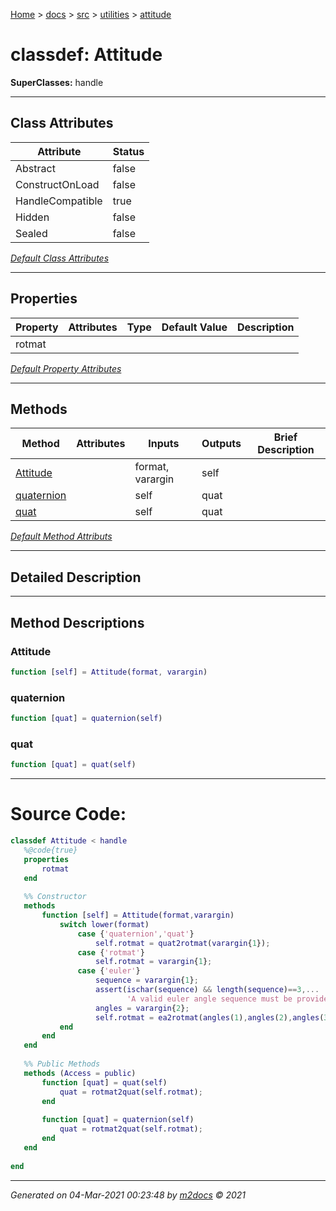 [Home](../../../index.md) > [docs](../../../docs_index.md) > [src](../../src_index.md) > [utilities](../utilities_index.md) > [attitude](attitude_index.md)  


# classdef: Attitude

**SuperClasses:** handle



 ***

## Class Attributes

| Attribute         | Status   | 
| ----------------- | -------- | 
| Abstract | false | 
| ConstructOnLoad | false | 
| HandleCompatible | true | 
| Hidden | false | 
| Sealed | false | 


[*Default Class Attributes*](https://www.mathworks.com/help/matlab/matlab_oop/class-attributes.html)

 ***

## Properties

| Property | Attributes  | Type | Default Value | Description |
| -------- | ----------- | ---- | ------------- | ----------- |
| rotmat |   |  |  |  |

[*Default Property Attributes*](https://www.mathworks.com/help/matlab/matlab_oop/property-attributes.html)

 ***

## Methods

| Method | Attributes | Inputs | Outputs | Brief Description |
| ------ | ---------- | ------ | ------- | ----------------- |
| [Attitude](#attitude) |   | format, varargin | self |  |
| [quaternion](#quaternion) |   | self | quat |  |
| [quat](#quat) |   | self | quat |  |


[*Default Method Attributs*](https://www.mathworks.com/help/matlab/matlab_oop/method-attributes.html)

 ***

## Detailed Description



 ***

## Method Descriptions

### Attitude

```matlab
function [self] = Attitude(format, varargin)
```

### quaternion

```matlab
function [quat] = quaternion(self)
```

### quat

```matlab
function [quat] = quat(self)
```



 
 *** 

# Source Code:

 ```matlab 
 classdef Attitude < handle
    %@code{true}
    properties
        rotmat
    end
    
    %% Constructor
    methods
        function [self] = Attitude(format,varargin)
            switch lower(format)
                case {'quaternion','quat'}
                    self.rotmat = quat2rotmat(varargin{1});
                case {'rotmat'}
                    self.rotmat = varargin{1};
                case {'euler'}
                    sequence = varargin{1};
                    assert(ischar(sequence) && length(sequence)==3,...
                           'A valid euler angle sequence must be provided (example: ''321'')')
                    angles = varargin{2};
                    self.rotmat = ea2rotmat(angles(1),angles(2),angles(3),sequence);
            end
        end
    end
    
    %% Public Methods
    methods (Access = public)
        function [quat] = quat(self)
            quat = rotmat2quat(self.rotmat);
        end
        
        function [quat] = quaternion(self)
            quat = rotmat2quat(self.rotmat);
        end
    end
    
end 
``` 
 
***

*Generated on 04-Mar-2021 00:23:48 by [m2docs](https://github.com/crgnam-research/m2docs) © 2021*
